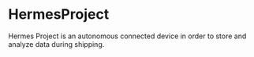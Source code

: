 # HermesProject
Hermes Project is an autonomous connected device in order to store and analyze data during shipping.
